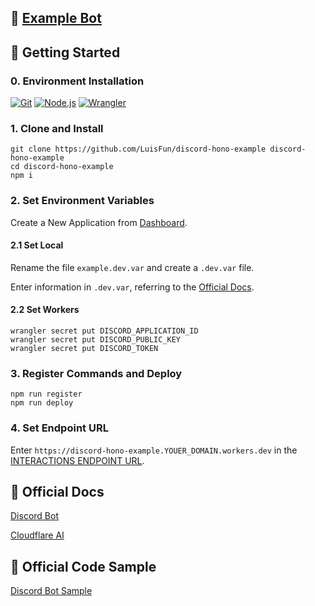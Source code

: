 ## 🤖 [Example Bot](https://discord.com/api/oauth2/authorize?client_id=1206568650148937738&permissions=2147485696&scope=bot+applications.commands)

## 🚀 Getting Started

### 0. Environment Installation

[<img alt="Git" src="https://img.shields.io/badge/Git-windows-%23F05032?logo=Git" />](https://gitforwindows.org)
[<img alt="Node.js" src="https://img.shields.io/badge/Node.js-20.x-%23339933?logo=Node.js" />](https://nodejs.org)
[<img alt="Wrangler" src="https://img.shields.io/badge/Wrangler-3.x-%23F38020?logo=Cloudflare" />](https://developers.cloudflare.com/workers/get-started/guide/)

### 1. Clone and Install

```shell
git clone https://github.com/LuisFun/discord-hono-example discord-hono-example
cd discord-hono-example
npm i
```

### 2. Set Environment Variables

Create a New Application from [Dashboard](https://discord.com/developers/applications).

#### 2.1 Set Local

Rename the file `example.dev.var` and create a `.dev.var` file.

Enter information in `.dev.var`, referring to the [Official Docs](https://discord.com/developers/docs/tutorials/hosting-on-cloudflare-workers).

#### 2.2 Set Workers

```shell
wrangler secret put DISCORD_APPLICATION_ID
wrangler secret put DISCORD_PUBLIC_KEY
wrangler secret put DISCORD_TOKEN
```

### 3. Register Commands and Deploy

```shell
npm run register
npm run deploy
```

### 4. Set Endpoint URL

Enter `https://discord-hono-example.YOUER_DOMAIN.workers.dev` in the [INTERACTIONS ENDPOINT URL](https://discord.com/developers/applications).

## 📑 Official Docs

[Discord Bot](https://discord.com/developers/docs/tutorials/hosting-on-cloudflare-workers)

[Cloudflare AI](https://developers.cloudflare.com/workers-ai)

## 🍼 Official Code Sample

[Discord Bot Sample](https://github.com/discord/cloudflare-sample-app)

